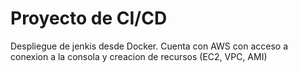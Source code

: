 # Proyecto de CI/CD
Despliegue de jenkis desde Docker.
Cuenta con AWS con acceso a conexion a la consola y creacion de recursos (EC2, VPC, AMI)